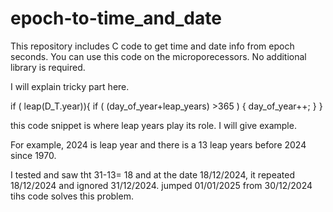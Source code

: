# epoch-to-time_and_date
This repository includes C code to get time and date info from epoch seconds.
You  can use this code on the microporecessors.
No additional library is required.

I will explain tricky part here.

if ( leap(D_T.year)){
	if ( (day_of_year+leap_years) >365 ) {
		day_of_year++;
	}
}

this code snippet is where leap years  play its  role.
I will give example.

For example, 2024 is leap year and there is a 13 leap years before 2024 since 1970.

I tested and saw tht 31-13= 18 and at the date 18/12/2024, it repeated 18/12/2024 and
ignored 31/12/2024. jumped 01/01/2025 from 30/12/2024
tihs code solves this problem.
